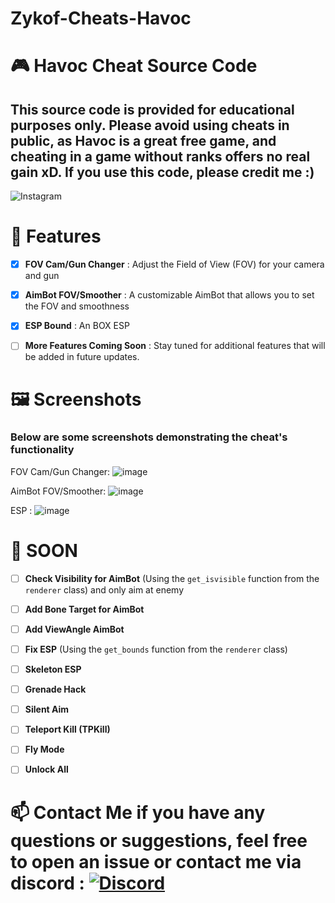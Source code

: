# Zykof-Cheats-Havoc

# 🎮 Havoc Cheat Source Code
## This source code is provided for educational purposes only. Please avoid using cheats in public, as Havoc is a great free game, and cheating in a game without ranks offers no real gain xD. If you use this code, please credit me :)
![Instagram](https://github.com/user-attachments/assets/2733bd6a-e8d2-4bfa-b4a4-93333961f0f9)


# 📜 Features
- [x] **FOV Cam/Gun Changer** : Adjust the Field of View (FOV) for your camera and gun

- [x] **AimBot FOV/Smoother** : A customizable AimBot that allows you to set the FOV and smoothness 

- [x] **ESP Bound** : An BOX ESP 

- [ ] **More Features Coming Soon** : Stay tuned for additional features that will be added in future updates.




# 🖼️ Screenshots
### Below are some screenshots demonstrating the cheat's functionality

FOV Cam/Gun Changer: ![image](https://github.com/user-attachments/assets/094683a4-4137-461a-be9f-87c966a6057e)




AimBot FOV/Smoother: ![image](https://github.com/user-attachments/assets/5cfeaee7-9865-4f25-9c6e-ccba87da6099)


ESP : ![image](https://github.com/user-attachments/assets/aecb7124-b2fc-49e7-9f88-c7b90913f1f6)




# 🚀 SOON

- [ ] **Check Visibility for AimBot** (Using the `get_isvisible` function from the `renderer` class) and only aim at enemy
- [ ] **Add Bone Target for AimBot**
- [ ] **Add ViewAngle AimBot**
- [ ] **Fix ESP** (Using the `get_bounds` function from the `renderer` class)
- [ ] **Skeleton ESP**
- [ ] **Grenade Hack**
- [ ] **Silent Aim**
- [ ] **Teleport Kill (TPKill)**
- [ ] **Fly Mode**
- [ ] **Unlock All**


# 📫 Contact Me if you have any questions or suggestions, feel free to open an issue or contact me via discord : [![Discord](https://img.shields.io/badge/Discord-%237289DA.svg?logo=discord&logoColor=white)](https://discord.gg/GmeFEeSc) 
